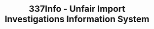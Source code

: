 ---
layout: default
bigquery: https://console.cloud.google.com/bigquery?p=patents-public-data&d=usitc_investigations&page=dataset&project=sheets-management-319211
citation: US International Trade Commission 337Info Unfair Import Investigations Information
  System
contributors: US International Trade Comission
cost: None
description: US International Trade Commission 337Info Unfair Import Investigations
  Information System contains data on investigations done under Section 337. Section
  337 declares the infringement of certain statutory intellectual property rights
  and other forms of unfair competition in import trade to be unlawful practices.
  Most Section 337 investigations involve allegations of patent or registered trademark
  infringement.
documentation: FAQ and tutorial available on the site
last_edit: 04/08/2022, 15:25:42
location: https://pubapps2.usitc.gov/337external/
maintained_by: US International Trade Comission
schema_fields:
- actualStartDateEvidHear
- internalRemand
- id
- ouiiAttorney
- finalDetViolation
- ouiiParticipation
- actualEndDateEvidHear
- trademarkNumbers
- currentActiveALJ
- teoIdIssueDate
- title
- targetDate
- dateComplaintFiled
- dateCreated
- htsNumbers
- markmanHearing
- investigationNo
- aljAssigned
- finalIdOnViolationDue
- patentNumbers
- startDateMarkmanHearing
- dateOfPublicationFrNotice
- finalDetNoViolation
- complainant
- gcAttorney
- endDateMarkmanHearing
- lastUpdated
- investigationTermDate
- patentNumber
- scheduledEndDateEvidHear
- invUnfairAct
- docketNo
- scheduledStartDateEvidHear
- respondent
- teoReliefGranted
- finalIdOnViolationIssue
- cafcAppeals
- publication_number
- currentStatus
- teoProceedingInvolved
- investigationType
- issueDateOtherNonFinal
- teoIdDueDate
- copyrightNumbers
shortname: unfair_import_investigations
tags:
- import
- legal
- trade
timeframe: 2008-2021 (prior to 2008 downloadable as a JSON file)
title: 337Info - Unfair Import Investigations Information System
uuid: 2721f5ec-e599-4890-9265-9706719fc71e
---
